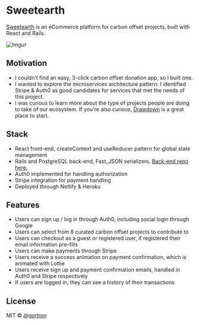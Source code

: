 # Sweetearth

[Sweetearth](https://www.sweetearth.site) is an eCommerce platform for carbon offset projects, built with React and Rails.

![Imgur](https://i.imgur.com/uI58Zo5h.gif)

## Motivation

- I couldn't find an easy, 3-click carbon offset donation app, so I built one.
- I wanted to explore the microservices architecture pattern. I identified Stripe & Auth0 as good candidates for services that met the needs of this project. 
- I was curious to learn more about the type of projects people are doing to take of our ecosystem. If you're also curious, [Drawdown](https://www.drawdown.org/solutions-summary-by-rank) is a great place to start.

## Stack

- React front-end, createContext and useReducer pattern for global state management
- Rails and PostgreSQL back-end, Fast_JSON serializers. [Back-end repo here.](https://github.com/gortron/sweetearth-back/)
- Auth0 implemented for handling authorization
- Stripe integration for payment handling
- Deployed through Netlify & Heroku

## Features

- Users can sign up / log in through Auth0, including social login through Google
- Users can select from 8 curated carbon offset projects to contribute to
- Users can checkout as a guest or registered user, if registered their email information pre-fills
- Users can make payments through Stripe
- Users receive a success animation on payment confirmation, which is animated with Lottie
- Users receive sign up and payment confirmation emails, handled in Auth0 and Stripe respectively
- If users are logged in, they can see a history of their transactions


## License

MIT © [@gortron](https://github.com/gortron)
